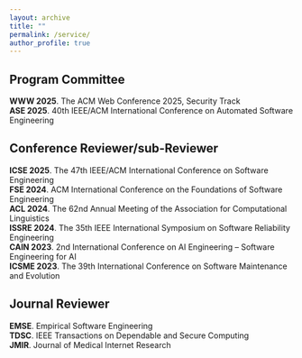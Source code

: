 ```yaml
---
layout: archive
title: ""
permalink: /service/
author_profile: true
---
```

## <i class="fa fa-fw fa-copy"></i> Program Committee

<strong>WWW 2025</strong>. The ACM Web Conference 2025, Security Track <br>
<strong>ASE 2025</strong>. 40th IEEE/ACM International Conference on Automated Software Engineering <br>

## <i class="fa fa-fw fa-copy"></i> Conference Reviewer/sub-Reviewer

<strong>ICSE 2025</strong>. The 47th IEEE/ACM International Conference on Software Engineering <br>
<strong>FSE 2024</strong>. ACM International Conference on the Foundations of Software Engineering <br>
<strong>ACL 2024</strong>. The 62nd Annual Meeting of the Association for Computational Linguistics  <br>
<strong>ISSRE 2024</strong>. The 35th IEEE International Symposium on Software Reliability Engineering  <br>
<strong>CAIN 2023</strong>. 2nd International Conference on AI Engineering – Software Engineering for AI  <br>
<strong>ICSME 2023</strong>. The 39th International Conference on Software Maintenance and Evolution <br>

## <i class="fa fa-fw fa-copy"></i> Journal Reviewer

<strong>EMSE</strong>. Empirical Software Engineering <br>
<strong>TDSC</strong>. IEEE Transactions on Dependable and Secure Computing <br>
<strong>JMIR</strong>. Journal of Medical Internet Research <br>
